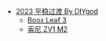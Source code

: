 - [2023 平稳过渡 By DIYgod](https://diygod.cc/2023)
	- [Boox Leaf 3](https://m.tb.cn/h.5oipXLN?tk=C5hFW6ikj5X)
	- [索尼 ZV1 M2](https://m.tb.cn/h.5oixsbm?tk=T3sGW6isGfY)